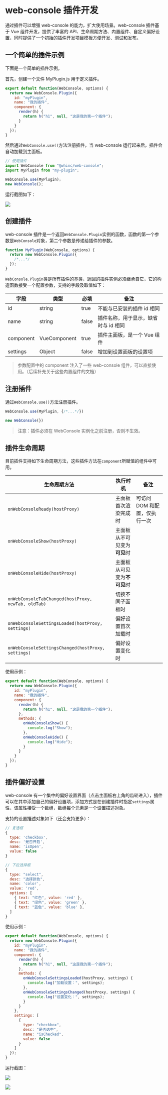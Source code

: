 # web-console 插件开发

通过插件可以增强 web-console 的能力，扩大使用场景。web-console 插件基于 Vue 组件开发，提供了丰富的 API、生命周期方法、内置组件、自定义偏好设置，同时提供了一个初始的插件开发项目模板方便开发、测试和发布。

## 一个简单的插件示例

下面是一个简单的插件示例。

首先，创建一个文件 MyPlugin.js 用于定义插件。

```js
export default function(WebConsole, options) {
  return new WebConsole.Plugin({
    id: "myPlugin",
    name: "我的插件",
    component: {
      render(h) {
        return h("h1", null, "这是我的第一个插件");
      }
    }
  });
}
```

然后通过`WebConsole.use()`方法注册插件，当 web-console 运行起来后，插件会自动加载到主面板。

```js
// 使用插件
import WebConsole from "@whinc/web-console";
import MyPlugin from "my-plugin";

WebConsole.use(MyPlugin);
new WebConsole();
```

运行截图如下：

![](snapshot_plugin.png)

## 创建插件

web-console 插件是一个返回`WebConsole.Plugin`实例的函数，函数的第一个参数是`WebConsole`对象，第二个参数是传递给插件的参数。

```js
function MyPlugin(WebConsole, options) {
  return new WebConsole.Plugin({
    /*...*/
  });
}
```

`WebConsole.Plugin`类是所有插件的基类，返回的插件实例必须继承自它，它的构造函数接受一个配置参数，支持的字段及取值如下：

| 字段      | 类型         | 必填  | 备注                                 |
| --------- | ------------ | ----- | ------------------------------------ |
| id        | string       | true  | 不能与已安装的插件 id 相同           |
| name      | string       | false | 插件名称，用于显示，缺省时与 id 相同 |
| component | VueComponent | true  | 插件主面板，是一个 Vue 组件          |
| settings  | Object       | false | 增加到设置面板的设置项               |

> 参数配置中的 component 注入了一些 web-console 组件，可以直接使用。（后续补充关于这些内置组件的文档）

## 注册插件

通过`WebConsole.use()`方法注册插件。

```js
WebConsole.use(MyPlugin, {/*...*/})

new WebConsole(})
```

> 注意：插件必须在 WebConsole 实例化之前注册，否则不生效。

## 插件生命周期

目前插件支持如下生命周期方法，这些插件方法在`component`所赋值的组件中可用。

| 生命周期方法                                        | 执行时机                     | 备注                          |
| --------------------------------------------------- | ---------------------------- | ----------------------------- |
| `onWebConsoleReady(hostProxy)`                      | 主面板首次渲染完成时         | 可访问 DOM 和配置，仅执行一次 |
| `onWebConsoleShow(hostProxy)`                       | 主面板从不可见变为**可见**时 |                               |
| `onWebConsoleHide(hostProxy)`                       | 主面板从可见变为**不可见**时 |
| `onWebConsoleTabChanged(hostProxy, newTab, oldTab)` | 切换不同子面板时             |
| `onWebConsoleSettingsLoaded(hostProxy, settings)`   | 偏好设置首次加载时           |
| `onWebConsoleSettingsChanged(hostProxy, settings)`  | 偏好设置变化时               |

使用示例：

```js
export default function(WebConsole, options) {
  return new WebConsole.Plugin({
    id: "myPlugin",
    name: "我的插件",
    component: {
      render(h) {
        return h("h1", null, "这是我的第一个插件");
      },
      methods: {
        onWebConsoleShow() {
          console.log("Show");
        },
        onWebConsoleHide() {
          console.log("Hide");
        }
      }
    }
  });
}
```

## 插件偏好设置

web-console 有一个集中的偏好设置界面（点击主面板右上角的齿轮进入），插件可以在其中添加自己的偏好设置项，添加方式是在创建插件时指定`settings`属性，该属性接受一个数组，数组每个元素是一个设置描述对象。

支持的设置描述对象如下（还会支持更多）：

```js
// 复选框
{
  type: 'checkbox',
  desc: '是否开启',
  name: 'isOpen',
  value: false
}

// 下拉选择框
{
  type: "select",
  desc: "选择颜色",
  name: 'color',
  value: 'red',
  options: [
    { text: "红色", value: 'red' },
    { text: "绿色", value: 'green' },
    { text: "蓝色", value: 'blue' },
  ]
}
```

使用示例：

```js
export default function(WebConsole, options) {
  return new WebConsole.Plugin({
    id: "myPlugin",
    name: "我的插件",
    component: {
      render(h) {
        return h("h1", null, "这是我的第一个插件");
      },
      methods: {
        onWebConsoleSettingsLoaded(hostProxy, settings) {
          console.log("加载设置：", settings);
        },
        onWebConsoleSettingsChanged(hostProxy, settings) {
          console.log("设置变化：", settings);
        }
      }
    },
    settings: [
      {
        type: "checkbox",
        desc: "是否选中",
        name: "isChecked",
        value: false
      }
    ]
  });
}
```

运行截图：

![](snapshot_plugin_settings1.png)

![](snapshot_plugin_settings2.png)
